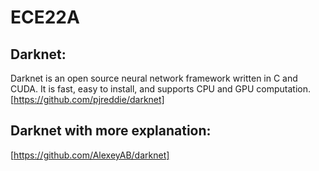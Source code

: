 # ECE22A

## Darknet:
Darknet is an open source neural network framework written in C and CUDA. It is fast, easy to install, and supports CPU and GPU computation.
[https://github.com/pjreddie/darknet]

## Darknet with more explanation:
[https://github.com/AlexeyAB/darknet]